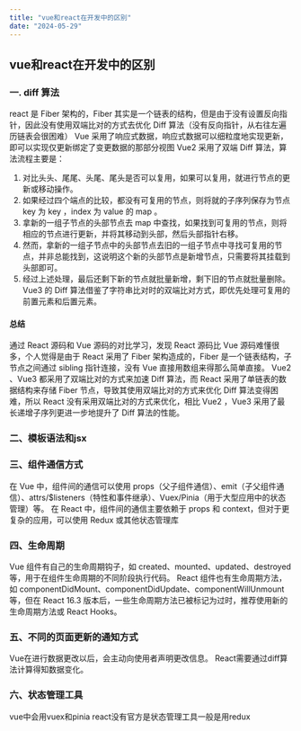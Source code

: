 ```yaml
---
title: "vue和react在开发中的区别"
date: "2024-05-29"
---
```

## vue和react在开发中的区别
### 一. diff 算法
react 是 Fiber 架构的，Fiber 其实是一个链表的结构，但是由于没有设置反向指针，因此没有使用双端比对的方式去优化 Diff 算法（没有反向指针，从右往左遍历链表会很困难）
Vue 采用了响应式数据，响应式数据可以细粒度地实现更新，即可以实现仅更新绑定了变更数据的那部分视图
Vue2 采用了双端 Diff 算法，算法流程主要是：
1. 对比头头、尾尾、头尾、尾头是否可以复用，如果可以复用，就进行节点的更新或移动操作。
2. 如果经过四个端点的比较，都没有可复用的节点，则将就的子序列保存为节点 key 为 key ，index 为 value 的 map 。
3. 拿新的一组子节点的头部节点去 map 中查找，如果找到可复用的节点，则将相应的节点进行更新，并将其移动到头部，然后头部指针右移。
4. 然而，拿新的一组子节点中的头部节点去旧的一组子节点中寻找可复用的节点，并非总能找到，这说明这个新的头部节点是新增节点，只需要将其挂载到头部即可。
5. 经过上述处理，最后还剩下新的节点就批量新增，剩下旧的节点就批量删除。
Vue3 的 Diff 算法借鉴了字符串比对时的双端比对方式，即优先处理可复用的前置元素和后置元素。

#### 总结
通过 React 源码和 Vue 源码的对比学习，发现 React 源码比 Vue 源码难懂很多，个人觉得是由于 React 采用了 Fiber 架构造成的，Fiber 是一个链表结构，子节点之间通过 sibling 指针连接，没有 Vue 直接用数组来得那么简单直接。
Vue2 、Vue3 都采用了双端比对的方式来加速 Diff 算法，而 React 采用了单链表的数据结构来存储 Fiber 节点，导致其使用双端比对的方式来优化 Diff 算法变得困难，所以 React 没有采用双端比对的方式来优化，相比 Vue2 ，Vue3 采用了最长递增子序列更进一步地提升了 Diff 算法的性能。

### 二、模板语法和jsx

### 三、组件通信方式
在 Vue 中，组件间的通信可以使用 props（父子组件通信）、emit（子父组件通信）、attrs/$listeners（特性和事件继承）、Vuex/Pinia（用于大型应用中的状态管理）等。
在 React 中，组件间的通信主要依赖于 props 和 context，但对于更复杂的应用，可以使用 Redux 或其他状态管理库
### 四、生命周期

Vue 组件有自己的生命周期钩子，如 created、mounted、updated、destroyed 等，用于在组件生命周期的不同阶段执行代码。
React 组件也有生命周期方法，如 componentDidMount、componentDidUpdate、componentWillUnmount 等，但在 React 16.3 版本后，一些生命周期方法已被标记为过时，推荐使用新的生命周期方法或 React Hooks。
### 五、不同的页面更新的通知方式
Vue在进行数据更改以后，会主动向使用者声明更改信息。
React需要通过diff算法计算得知数据变化。

### 六、状态管理工具
vue中会用vuex和pinia
react没有官方是状态管理工具一般是用redux